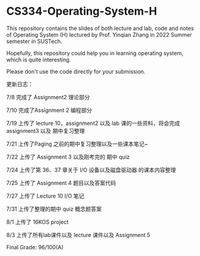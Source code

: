 # CS334-Operating-System-H
This repository contains the slides of both lecture and lab, code and notes of Operating System (H) lectured by Prof. Yinqian Zhang in 2022 Summer semester in SUSTech.

Hopefully, this repository could help you in learning operating system, which is quite interesting.

Please don't use the code directly for your submission.

更新日志：

7/8 完成了 Assignment2 理论部分

7/10 完成了Assignment 2 编程部分 

7/19 上传了 lecture 10，assignment2 以及 lab 课的一些资料，将会完成  assignment3 以及 期中复习整理

7/21 上传了Paging 之前的期中复习整理以及一些课本笔记~

7/22 上传了 Assignment 3 以及刚考完的 期中 quiz

7/24 上传了第 36、37 章关于 I/O 设备以及磁盘驱动器 的课本内容整理

7/25 上传了 Assignment 4 题目以及答案代码

7/27 上传了 Lecture 10 I/O 笔记

7/31 上传了整理的期中 quiz 概念题答案

8/1 上传了 16KOS project

8/3 上传了所有lab课件以及 lecture 课件以及 Assignment 5

Final Grade: 96/100(A)
